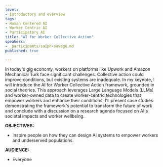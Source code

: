 ```yaml
---
level:
- Introductory and overview
tags:
- Human Centered AI
- Worker Centric AI
- Participatory AI
title: "AI for Worker Collective Action"
speakers:
- _participants/saiph-savage.md
published: true

---
```

In today's gig economy, workers on platforms like Upwork and Amazon Mechanical Turk face significant challenges. Collective action could improve conditions, but existing systems are inadequate. In my keynote, I will introduce the AI for Worker Collective Action framework, grounded in social theories. This approach leverages Large Language Models (LLMs) and worker-owned data to create worker-centric technologies that empower workers and enhance their conditions. I'll present case studies demonstrating the framework's potential to transform the future of work and conclude with a discussion on a research agenda focused on AI's societal impacts and worker wellbeing.

**OBJECTIVES:**
- Inspire people on how they can design AI systems to empower workers and underserved populations.

**AUDIENCE:**
- Everyone